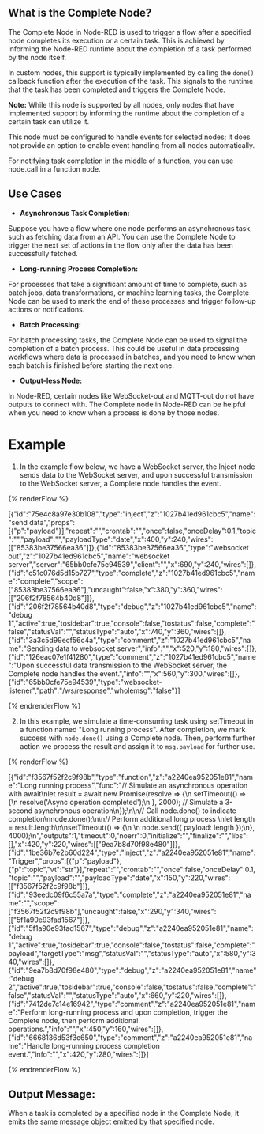 ## What is the Complete Node?

The Complete Node in Node-RED is used to trigger a flow after a specified node completes its execution or a certain task. This is achieved by informing the Node-RED runtime about the completion of a task performed by the node itself.

In custom nodes, this support is typically implemented by calling the `done()` callback function after the execution of the task. This signals to the runtime that the task has been completed and triggers the Complete Node.

**Note:** While this node is supported by all nodes, only nodes that have implemented support by informing the runtime about the completion of a certain task can utilize it.

This node must be configured to handle events for selected nodes; it does not provide an option to enable event handling from all nodes automatically.

For notifying task completion in the middle of a function, you can use node.call in a function node.


## Use Cases

- **Asynchronous Task Completion:**

Suppose you have a flow where one node performs an asynchronous task, such as fetching data from an API. You can use the Complete Node to trigger the next set of actions in the flow only after the data has been successfully fetched.

- **Long-running Process Completion:**

For processes that take a significant amount of time to complete, such as batch jobs, data transformations, or machine learning tasks, the Complete Node can be used to mark the end of these processes and trigger follow-up actions or notifications.

- **Batch Processing:**

For batch processing tasks, the Complete Node can be used to signal the completion of a batch process. This could be useful in data processing workflows where data is processed in batches, and you need to know when each batch is finished before starting the next one.

- **Output-less Node:**

In Node-RED, certain nodes like WebSocket-out and MQTT-out do not have outputs to connect with. The Complete node in Node-RED can be helpful when you need to know when a process is done by those nodes.

# Example

1. In the example flow below, we have a WebSocket server, the Inject node sends data to the WebSocket server, and upon successful transmission to the WebSocket server, a Complete node handles the event.

{% renderFlow %}

[{"id":"75e4c8a97e30b108","type":"inject","z":"1027b41ed961cbc5","name":"send data","props":[{"p":"payload"}],"repeat":"","crontab":"","once":false,"onceDelay":0.1,"topic":"","payload":"","payloadType":"date","x":400,"y":240,"wires":[["85383be37566ea36"]]},{"id":"85383be37566ea36","type":"websocket out","z":"1027b41ed961cbc5","name":"websocket server","server":"65bb0cfe75e94539","client":"","x":690,"y":240,"wires":[]},{"id":"c51c076d5d15b727","type":"complete","z":"1027b41ed961cbc5","name":"complete","scope":["85383be37566ea36"],"uncaught":false,"x":380,"y":360,"wires":[["206f2f78564b40d8"]]},{"id":"206f2f78564b40d8","type":"debug","z":"1027b41ed961cbc5","name":"debug 1","active":true,"tosidebar":true,"console":false,"tostatus":false,"complete":"false","statusVal":"","statusType":"auto","x":740,"y":360,"wires":[]},{"id":"3a3c5d99ecf56c4a","type":"comment","z":"1027b41ed961cbc5","name":"Sending data to websocket server","info":"","x":520,"y":180,"wires":[]},{"id":"126eac07e1f41280","type":"comment","z":"1027b41ed961cbc5","name":"Upon successful data transmission to the WebSocket server, the Complete node handles the event.","info":"","x":560,"y":300,"wires":[]},{"id":"65bb0cfe75e94539","type":"websocket-listener","path":"/ws/response","wholemsg":"false"}]

{% endrenderFlow %}

2. In this example, we simulate a time-consuming task using setTimeout in a function named "Long running process". After completion, we mark success with `node.done()` using a Complete node. Then, perform further action we process the result and assign it to `msg.payload` for further use.

{% renderFlow %}

[{"id":"f3567f52f2c9f98b","type":"function","z":"a2240ea952051e81","name":"Long running process","func":"// Simulate an asynchronous operation with await\nlet result = await new Promise(resolve => {\n    setTimeout(() => {\n        resolve('Async operation completed');\n    }, 2000); // Simulate a 3-second asynchronous operation\n});\n\n// Call node.done() to indicate completion\nnode.done();\n\n// Perform additional long process \nlet length = result.length\n\nsetTimeout(() => {\n    \n    node.send({ payload: length });\n}, 4000);\n","outputs":1,"timeout":0,"noerr":0,"initialize":"","finalize":"","libs":[],"x":420,"y":220,"wires":[["9ea7b8d70f98e480"]]},{"id":"1be36b7e2b60d224","type":"inject","z":"a2240ea952051e81","name":"Trigger","props":[{"p":"payload"},{"p":"topic","vt":"str"}],"repeat":"","crontab":"","once":false,"onceDelay":0.1,"topic":"","payload":"","payloadType":"date","x":150,"y":220,"wires":[["f3567f52f2c9f98b"]]},{"id":"93eedc09f6c55a7a","type":"complete","z":"a2240ea952051e81","name":"","scope":["f3567f52f2c9f98b"],"uncaught":false,"x":290,"y":340,"wires":[["5f1a90e93fad1567"]]},{"id":"5f1a90e93fad1567","type":"debug","z":"a2240ea952051e81","name":"debug 1","active":true,"tosidebar":true,"console":false,"tostatus":false,"complete":"payload","targetType":"msg","statusVal":"","statusType":"auto","x":580,"y":340,"wires":[]},{"id":"9ea7b8d70f98e480","type":"debug","z":"a2240ea952051e81","name":"debug 2","active":true,"tosidebar":true,"console":false,"tostatus":false,"complete":"false","statusVal":"","statusType":"auto","x":660,"y":220,"wires":[]},{"id":"7412de7c14e16942","type":"comment","z":"a2240ea952051e81","name":"Perform long-running process and upon completion, trigger the Complete node, then perform additional operations.","info":"","x":450,"y":160,"wires":[]},{"id":"6668136d53f3c650","type":"comment","z":"a2240ea952051e81","name":"Handle long-running process completion event.","info":"","x":420,"y":280,"wires":[]}]

{% endrenderFlow %}

## Output Message:

When a task is completed by a specified node in the Complete Node, it emits the same message object emitted by that specified node.
